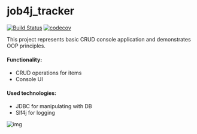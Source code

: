 # job4j_tracker
[![Build Status](https://travis-ci.com/evgenkolesman/job4j_tracker-1.svg?branch=master)](https://travis-ci.com/github/evgenkolesman/job4j_tracker-1)
[![codecov](https://codecov.io/gh/evgenkolesman/job4j_tracker-1/compare/base...head)](https://app.codecov.io/gh/evgenkolesman/job4j_tracker-1)

This project represents basic CRUD console application and demonstrates OOP principles.

#### Functionality:
- CRUD operations for items
- Console UI 

#### Used technologies:
- JDBC for manipulating with DB 
- Slf4j for logging

![img](./img/img.png)